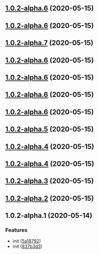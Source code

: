 ## [1.0.2-alpha.6](https://github.com/fengjin08122359/architectureDesign/compare/v1.0.2-alpha.5...v1.0.2-alpha.6) (2020-05-15)



## [1.0.2-alpha.6](https://github.com/fengjin08122359/architectureDesign/compare/v1.0.2-alpha.5...v1.0.2-alpha.6) (2020-05-15)



## [1.0.2-alpha.7](https://github.com/fengjin08122359/architectureDesign/compare/v1.0.2-alpha.5...v1.0.2-alpha.7) (2020-05-15)



## [1.0.2-alpha.6](https://github.com/fengjin08122359/architectureDesign/compare/v1.0.2-alpha.5...v1.0.2-alpha.6) (2020-05-15)



## [1.0.2-alpha.6](https://github.com/fengjin08122359/architectureDesign/compare/v1.0.2-alpha.5...v1.0.2-alpha.6) (2020-05-15)



## [1.0.2-alpha.6](https://github.com/fengjin08122359/architectureDesign/compare/v1.0.2-alpha.5...v1.0.2-alpha.6) (2020-05-15)



## [1.0.2-alpha.6](https://github.com/fengjin08122359/architectureDesign/compare/v1.0.2-alpha.5...v1.0.2-alpha.6) (2020-05-15)



## [1.0.2-alpha.5](https://github.com/fengjin08122359/architectureDesign/compare/v1.0.2-alpha.4...v1.0.2-alpha.5) (2020-05-15)



## [1.0.2-alpha.4](https://github.com/fengjin08122359/architectureDesign/compare/v1.0.2-alpha.3...v1.0.2-alpha.4) (2020-05-15)



## [1.0.2-alpha.4](https://github.com/fengjin08122359/architectureDesign/compare/v1.0.2-alpha.3...v1.0.2-alpha.4) (2020-05-15)



## [1.0.2-alpha.3](https://github.com/fengjin08122359/architectureDesign/compare/v1.0.2-alpha.2...v1.0.2-alpha.3) (2020-05-15)



## [1.0.2-alpha.2](https://github.com/fengjin08122359/architectureDesign/compare/v1.0.2-alpha.1...v1.0.2-alpha.2) (2020-05-15)



## 1.0.2-alpha.1 (2020-05-14)


### Features

* init ([5a18792](https://github.com/fengjin08122359/architectureDesign/commit/5a1879262a455382d3fc85372843317fd415b8c5))
* init ([837b3d3](https://github.com/fengjin08122359/architectureDesign/commit/837b3d38190f7fad80c9f504ffda48014a5acb3e))



